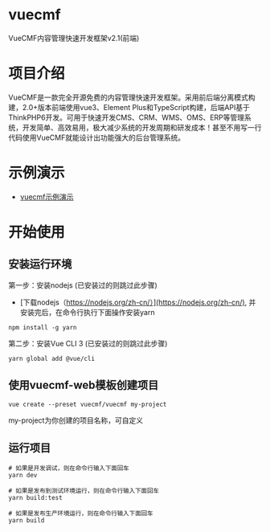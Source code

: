 # vuecmf
VueCMF内容管理快速开发框架v2.1(前端)

# 项目介绍
VueCMF是一款完全开源免费的内容管理快速开发框架。采用前后端分离模式构建，2.0+版本前端使用vue3、Element Plus和TypeScript构建，后端API基于ThinkPHP6开发。可用于快速开发CMS、CRM、WMS、OMS、ERP等管理系统，开发简单、高效易用，极大减少系统的开发周期和研发成本！甚至不用写一行代码使用VueCMF就能设计出功能强大的后台管理系统。

# 示例演示
- [vuecmf示例演示](http://www.vuecmf.com/)

# 开始使用
## 安装运行环境
第一步：安装nodejs (已安装过的则跳过此步骤)

- [下载nodejs（https://nodejs.org/zh-cn/）](https://nodejs.org/zh-cn/), 并安装完后，在命令行执行下面操作安装yarn
```
npm install -g yarn
```

第二步：安装Vue CLI 3 (已安装过的则跳过此步骤)
```
yarn global add @vue/cli
```

## 使用vuecmf-web模板创建项目
```
vue create --preset vuecmf/vuecmf my-project
```
my-project为你创建的项目名称，可自定义

## 运行项目
```
# 如果是开发调试，则在命令行输入下面回车
yarn dev

# 如果是发布到测试环境运行，则在命令行输入下面回车
yarn build:test

# 如果是发布生产环境运行，则在命令行输入下面回车
yarn build

```
